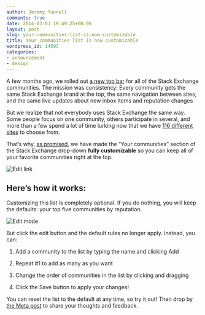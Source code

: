 ```yaml
---
author: Jeremy Tunnell
comments: true
date: 2014-03-03 19:49:25+00:00
layout: post
slug: your-communities-list-is-now-customizable
title: Your communities list is now customizable
wordpress_id: 14593
categories:
- announcement
- design
---
```


A few months ago, we rolled out [a new top bar](http://blog.stackoverflow.com/2013/12/a-new-top-bar-for-stack-exchange/) for all of the Stack Exchange communities. The mission was consistency: Every community gets the same Stack Exchange brand at the top, the same navigation between sites, and the same live updates about new inbox items and reputation changes




But we realize that not everybody uses Stack Exchange the same way. Some people focus on one community, others participate in several, and more than a few spend a lot of time lurking now that we have [116 different sites](http://stackexchange.com/sites) to choose from.




That’s why, [as promised](http://meta.stackoverflow.com/questions/215928/custom-ordering-for-stack-exchange-all-sites-dropdown), we have made the “Your communities” section of the Stack Exchange drop-down **fully customizable** so you can keep all of your favorite communities right at the top.




![Edit link](http://i.stack.imgur.com/Jbt2w.png)




## Here’s how it works:




Customizing this list is completely optional. If you do nothing, you will keep the defaults: your top five communities by reputation.


![Edit mode](http://i.stack.imgur.com/69r4y.png)


But click the edit button and the default rules no longer apply. Instead, you can:




  1. Add a community to the list by typing the name and clicking Add


  2. Repeat #1 to add as many as you want


  3. Change the order of communities in the list by clicking and dragging


  4. Click the Save button to apply your changes!

  



You can reset the list to the default at any time, so try it out! Then drop by [the Meta post](http://meta.stackoverflow.com/questions/215928/custom-ordering-for-stack-exchange-all-sites-dropdown) to share your thoughts and feedback.



